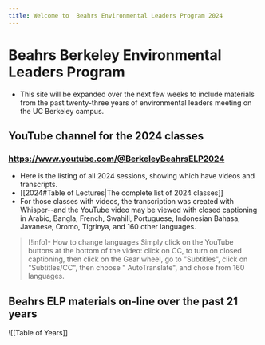 ```yaml
---
title: Welcome to  Beahrs Environmental Leaders Program 2024
---
```

# Beahrs Berkeley Environmental Leaders Program
- This site will be expanded over the next few weeks to include materials from the past twenty-three years of environmental leaders meeting on the UC Berkeley campus.
## YouTube channel for the 2024 classes
### https://www.youtube.com/@BerkeleyBeahrsELP2024
- Here is the listing of all 2024 sessions, showing which have videos and transcripts.
- [[2024#Table of Lectures|The complete list of 2024 classes]]
- For those classes with videos, the transcription was created with Whisper--and the YouTube video may be viewed with closed captioning in Arabic, Bangla, French, Swahili, Portuguese, Indonesian Bahasa, Javanese, Oromo, Tigrinya, and 160 other languages. 

> [!info]- How to change languages
>  Simply click on the YouTube buttons at the bottom of the video: click on CC, to turn on 
> closed captioning, then click on the Gear wheel, go to "Subtitles", click on "Subtitles/CC", 
> then choose " AutoTranslate",  and chose from 160 languages.

## Beahrs ELP materials on-line over the past 21 years

![[Table of Years]]


